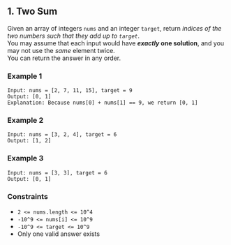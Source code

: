 ## 1. Two Sum

Given an array of integers `nums` and an integer `target`, return *indices of the two numbers such that they add up to `target`*.  
You may assume that each input would have **_exactly_ one solution**, and you may not use the *same* element twice.  
You can return the answer in any order.

### Example 1
```
Input: nums = [2, 7, 11, 15], target = 9
Output: [0, 1]
Explanation: Because nums[0] + nums[1] == 9, we return [0, 1]
```
### Example 2
```
Input: nums = [3, 2, 4], target = 6
Output: [1, 2]
```
### Example 3
```
Input: nums = [3, 3], target = 6
Output: [0, 1]
```
### Constraints

* `2 <= nums.length <= 10^4`
* `-10^9 <= nums[i] <= 10^9`
* `-10^9 <= target <= 10^9`
* Only one valid answer exists
